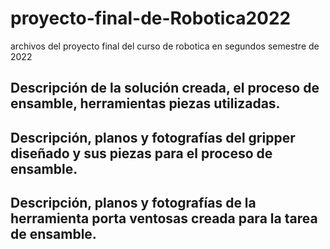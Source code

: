 # proyecto-final-de-Robotica2022
archivos del proyecto final del curso de robotica en segundos semestre de 2022

## Descripción de la solución creada, el proceso de ensamble, herramientas piezas utilizadas.

## Descripción, planos y fotografı́as del gripper diseñado y sus piezas para el proceso de ensamble.

## Descripción, planos y fotografı́as de la herramienta porta ventosas creada para la tarea de ensamble.



